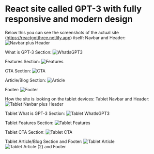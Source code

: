 # React site called GPT-3 with fully responsive and modern design

Below this you can see the screenshots of the actual site (https://reactgptthree.netlify.app) itself:
Navbar and Header: ![Navbar plus Header](https://github.com/StanislavPliev/React-GPT3-SPA/assets/123414192/b5eea7a7-40db-4b29-bd8d-33f481a17dfb)

What is GPT-3 Section: ![WhatIsGPT3](https://github.com/StanislavPliev/React-GPT3-SPA/assets/123414192/837c88dd-9299-489e-a4e2-1d0e19f52b69)

Features Section: ![Features](https://github.com/StanislavPliev/React-GPT3-SPA/assets/123414192/fbdb099c-488e-44cc-b256-75a31ed941ce)

CTA Section: ![CTA](https://github.com/StanislavPliev/React-GPT3-SPA/assets/123414192/034a0284-498a-462c-b5ec-17f3d2ae0a08)

Article/Blog Section: ![Article](https://github.com/StanislavPliev/React-GPT3-SPA/assets/123414192/0a001207-6f31-488d-8472-b79a078f6708)

Footer: ![Footer](https://github.com/StanislavPliev/React-GPT3-SPA/assets/123414192/c559ca4f-69fb-4f9e-9c7c-3714b0dc55e3)

How the site is looking on the tablet devices: 
Tablet Navbar and Header: ![Tablet Navbar plus Header](https://github.com/StanislavPliev/React-GPT3-SPA/assets/123414192/bfbc797c-9a39-4016-b082-3fdb0cebe77a)

Tablet What is GPT-3 Section: ![Tablet WhatIsGPT3](https://github.com/StanislavPliev/React-GPT3-SPA/assets/123414192/52596c2e-76ca-4239-b653-cfdbe67d186f)

Tablet Features Section: ![Tablet Features](https://github.com/StanislavPliev/React-GPT3-SPA/assets/123414192/e7222e00-808c-4470-9d9b-735d55e49bd4)

Tablet CTA Section: ![Tablet CTA](https://github.com/StanislavPliev/React-GPT3-SPA/assets/123414192/5f0fd219-7066-4add-aedd-2c0ea1f13304)

Tablet Article/Blog Section and Footer: 
![Tablet Article](https://github.com/StanislavPliev/React-GPT3-SPA/assets/123414192/00c1220f-401e-4ad4-98b4-dfbb72d314d9)
![Tablet Article (2) and Footer](https://github.com/StanislavPliev/React-GPT3-SPA/assets/123414192/e65086cf-1d4a-4e46-ba8b-7e2977749e7c)
